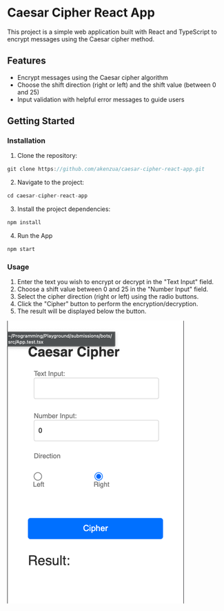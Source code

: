 # Caesar Cipher React App

This project is a simple web application built with React and TypeScript to encrypt messages using the Caesar cipher method.

## Features

- Encrypt messages using the Caesar cipher algorithm
- Choose the shift direction (right or left) and the shift value (between 0 and 25)
- Input validation with helpful error messages to guide users

## Getting Started

### Installation

1. Clone the repository:

```javascript
git clone https://github.com/akenzua/caesar-cipher-react-app.git
```

2. Navigate to the project:

```javascript
cd caesar-cipher-react-app
```

3. Install the project dependencies:

```javascript
npm install
```

4. Run the App

```javascript
npm start
```

### Usage

1. Enter the text you wish to encrypt or decrypt in the "Text Input" field.
2. Choose a shift value between 0 and 25 in the "Number Input" field.
3. Select the cipher direction (right or left) using the radio buttons.
4. Click the "Cipher" button to perform the encryption/decryption.
5. The result will be displayed below the button.

![Caesar Cipher Screenshot](<Screenshot 2023-09-20 at 15.48.17.png>)
